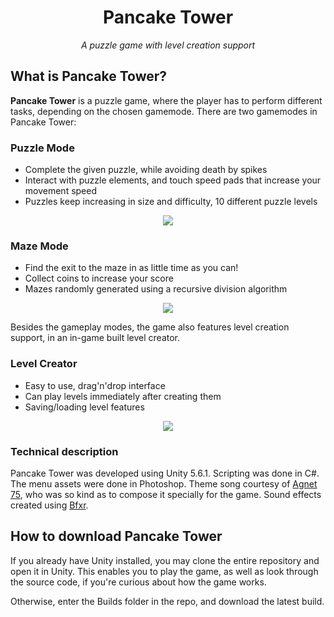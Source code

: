 <h1 align="center">Pancake Tower</h1>
<p align="center"><i>A puzzle game with level creation support</i></p>

## What is Pancake Tower?
**Pancake Tower** is a puzzle game, where the player has to perform different tasks, depending on the chosen gamemode. There are two gamemodes in Pancake Tower:

### Puzzle Mode
* Complete the given puzzle, while avoiding death by spikes
* Interact with puzzle elements, and touch speed pads that increase your movement speed
* Puzzles keep increasing in size and difficulty, 10 different puzzle levels

<p align="center"><img src="http://data.infoeducatie.ro/uploads/screenshot/screenshot/961/ss1.png"> </p>

### Maze Mode
* Find the exit to the maze in as little time as you can!
* Collect coins to increase your score
* Mazes randomly generated using a recursive division algorithm

<p align="center"><img src="http://data.infoeducatie.ro/uploads/screenshot/screenshot/962/ss2.png"> </p>


Besides the gameplay modes, the game also features level creation support, in an in-game built level creator.

### Level Creator
* Easy to use, drag'n'drop interface
* Can play levels immediately after creating them
* Saving/loading level features

<p align="center"><img src="http://data.infoeducatie.ro/uploads/screenshot/screenshot/963/ss3.png"> </p>



### Technical description

Pancake Tower was developed using Unity 5.6.1. Scripting was done in C#. The menu assets were done in Photoshop. Theme song courtesy of [Agnet 75](http://jake75gp.wixsite.com/agnet75), who was so kind as to compose it specially for the game. Sound effects created using [Bfxr](http://www.bfxr.net/).

## How to download Pancake Tower

If you already have Unity installed, you may clone the entire repository and open it in Unity. This enables you to play the game, as well as look through the source code, if you're curious about how the game works.

Otherwise, enter the Builds folder in the repo, and download the latest build.
